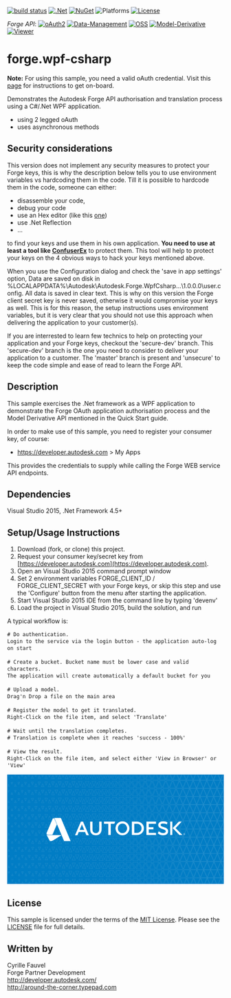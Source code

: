 
[![build status](https://api.travis-ci.org/cyrillef/models.autodesk.io.png)](https://travis-ci.org/cyrillef/models.autodesk.io)
[![.Net](https://img.shields.io/badge/.Net-4.5-blue.svg)](https://msdn.microsoft.com/)
[![NuGet](https://img.shields.io/nuget/v/Nuget.Core.svg)](https://www.nuget.org/)
![Platforms](https://img.shields.io/badge/platform-windows%20%7C%20osx%20%7C%20linux-lightgray.svg)
[![License](http://img.shields.io/:license-mit-blue.svg)](http://opensource.org/licenses/MIT)

*Forge API*:
[![oAuth2](https://img.shields.io/badge/oAuth2-v1-green.svg)](http://developer-autodesk.github.io/)
[![Data-Management](https://img.shields.io/badge/Data%20Management-v1-green.svg)](http://developer-autodesk.github.io/)
[![OSS](https://img.shields.io/badge/OSS-v2-green.svg)](http://developer-autodesk.github.io/)
[![Model-Derivative](https://img.shields.io/badge/Model%20Derivative-v2-green.svg)](http://developer-autodesk.github.io/)
[![Viewer](https://img.shields.io/badge/Forge%20Viewer-v2.17-green.svg)](http://developer-autodesk.github.io/)

# forge.wpf-csharp


<b>Note:</b> For using this sample, you need a valid oAuth credential.
Visit this [page](https://developer.autodesk.com) for instructions to get on-board.


Demonstrates the Autodesk Forge API authorisation and translation process using a C#/.Net WPF application.

* using 2 legged oAuth
* uses asynchronous methods


## Security considerations

This version does not implement any security measures to protect your Forge keys, this is why the description 
below tells you to use environment variables vs hardcoding them in the code. Till it is possible to hardcode
them in the code, someone can either:

  - disassemble your code,
  - debug your code
  - use an Hex editor (like this [one](https://www.microsoft.com/en-us/store/p/hex-editor-pro/9wzdncrdq8l3))
  - use .Net Reflection
  - ...

to find your keys and use them in his own application. **You need to use at least a tool like [ConfuserEx](https://yck1509.github.io/ConfuserEx/)** to protect them. This tool will help to protect your keys on the
4 obvious ways to hack your keys mentioned above.

When you use the Configuration dialog and check the 'save in app settings' option, Data are saved on disk in
%LOCALAPPDATA%\Autodesk\Autodesk.Forge.WpfCsharp...\1.0.0.0\user.config. All data is saved in clear text. This
is why on this version the Forge client secret key is never saved, otherwise it would compromise your keys as
well. This is for this reason, the setup instructions uses environment variables, but it is very clear that you
should not use this approach when delivering the application to your customer(s).

If you are interrested to learn few technics to help on protecting your application and your Forge keys, checkout 
the 'secure-dev' branch. This 'secure-dev' branch is the one you need to consider to deliver your application to a 
customer. The 'master' branch is present and 'unsecure' to keep the code simple and ease of read to learn the Forge
API.


## Description

This sample exercises the .Net framework as a WPF application to demonstrate the Forge OAuth application
authorisation process and the Model Derivative API mentioned in the Quick Start guide.

In order to make use of this sample, you need to register your consumer key, of course:
* https://developer.autodesk.com > My Apps

This provides the credentials to supply while calling the Forge WEB service API endpoints.


## Dependencies

Visual Studio 2015, .Net Framework 4.5+


## Setup/Usage Instructions

  1. Download (fork, or clone) this project.
  2. Request your consumer key/secret key from [https://developer.autodesk.com](https://developer.autodesk.com).
  3. Open an Visual Studio 2015 command prompt window
  4. Set 2 environment variables FORGE_CLIENT_ID / FORGE_CLIENT_SECRET  with your Forge keys, or skip this 
     step and use the 'Configure' button from the menu after starting the application.
  5. Start Visual Studio 2015 IDE from the command line by typing 'devenv'
  6. Load the project in Visual Studio 2015, build the solution, and run
  

A typical workflow is:

    # Do authentication.
    Login to the service via the login button - the application auto-log on start

    # Create a bucket. Bucket name must be lower case and valid characters.
    The application will create automatically a default bucket for you

    # Upload a model.
    Drag'n Drop a file on the main area

    # Register the model to get it translated.
    Right-Click on the file item, and select 'Translate'

    # Wait until the translation completes.
    # Translation is complete when it reaches 'success - 100%'

    # View the result.
    Right-Click on the file item, and select either 'View in Browser' or 'View'

![thumbnail](/default.png)

## License

This sample is licensed under the terms of the [MIT License](http://opensource.org/licenses/MIT). 
Please see the [LICENSE](LICENSE) file for full details.


## Written by

Cyrille Fauvel <br />
Forge Partner Development <br />
http://developer.autodesk.com/ <br />
http://around-the-corner.typepad.com <br />
